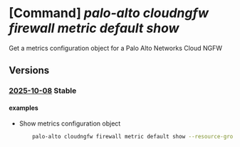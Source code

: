 # [Command] _palo-alto cloudngfw firewall metric default show_

Get a metrics configuration object for a Palo Alto Networks Cloud NGFW

## Versions

### [2025-10-08](/Resources/mgmt-plane/L3N1YnNjcmlwdGlvbnMve30vcmVzb3VyY2Vncm91cHMve30vcHJvdmlkZXJzL3BhbG9hbHRvbmV0d29ya3MuY2xvdWRuZ2Z3L2ZpcmV3YWxscy97fS9tZXRyaWNzL2RlZmF1bHQ=/2025-10-08.xml) **Stable**

<!-- mgmt-plane /subscriptions/{}/resourcegroups/{}/providers/paloaltonetworks.cloudngfw/firewalls/{}/metrics/default 2025-10-08 -->

#### examples

- Show metrics configuration object
    ```bash
        palo-alto cloudngfw firewall metric default show --resource-group MyResourceGroup -firewall-name MyCloudngfwFirewall
    ```
